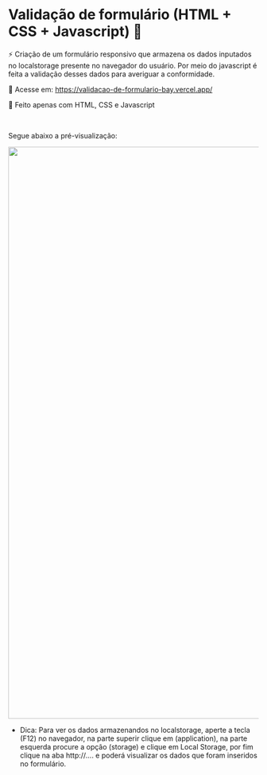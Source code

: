 # Validação de formulário (HTML + CSS + Javascript) 📝

⚡ Criação de um formulário responsivo que armazena os dados inputados no localstorage presente no navegador do usuário. Por meio do javascript é feita a validação desses dados para averiguar a conformidade.

📲 Acesse em: https://validacao-de-formulario-bay.vercel.app/

📄 Feito apenas com HTML, CSS e Javascript

<br>

Segue abaixo a pré-visualização:

<img src="https://github.com/ViniciusBaessi/Validacao-de-formulario/blob/main/assets/Preview%20do%20formul%C3%A1rio.png" alt="" style="width:1150px;">

<br>

* Dica: Para ver os dados armazenandos no localstorage, aperte a tecla (F12) no navegador, na parte superir clique em (application), na parte esquerda procure a opção (storage) e clique em Local Storage, por fim clique na aba http://.... e poderá visualizar os dados que foram inseridos no formulário. 
